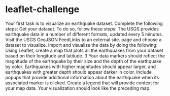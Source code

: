 # leaflet-challenge
Your first task is to visualize an earthquake dataset. Complete the following steps:
Get your dataset. To do so, follow these steps:
The USGS provides earthquake data in a number of different formats, updated every 5 minutes. Visit the USGS GeoJSON FeedLinks to an external site. page and choose a dataset to visualize.
Import and visualize the data by doing the following:
Using Leaflet, create a map that plots all the earthquakes from your dataset based on their longitude and latitude.
3 Your data markers should reflect the magnitude of the earthquake by their size and the depth of the earthquake by color. Earthquakes with higher magnitudes should appear larger, and earthquakes with greater depth should appear darker in color.
Include popups that provide additional information about the earthquake when its associated marker is clicked.
Create a legend that will provide context for your map data.
Your visualization should look like the preceding map.
